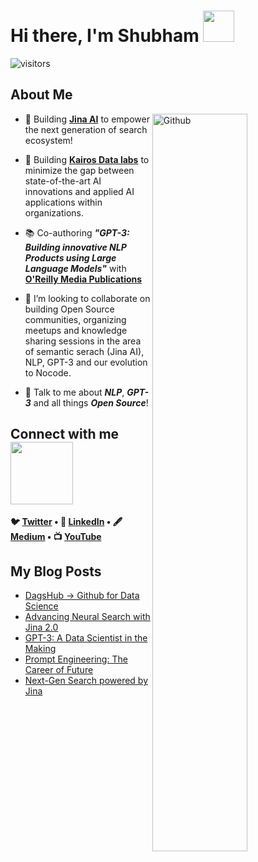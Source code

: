 <h1> Hi there, I'm Shubham <img src = "https://raw.githubusercontent.com/MartinHeinz/MartinHeinz/master/wave.gif" width = 50px> </h1>
<p align='center'>

![visitors](https://visitor-badge.glitch.me/badge?page_id=Shubhamsaboo.Shubhamsaboo)

<h2> About Me </h2>

<img width="55%" align="right" alt="Github" src="https://raw.githubusercontent.com/onimur/.github/master/.resources/git-header.svg" />


- 🚀 Building **[Jina AI](https://github.com/jina-ai/jina)** to empower the next generation of search ecosystem!

- 🔭 Building **[Kairos Data labs](https://www.linkedin.com/company/kairos-data-labs)** to minimize the gap between state-of-the-art AI innovations and applied AI applications within organizations.

- 📚 Co-authoring _**"GPT-3: Building innovative NLP Products using Large Language Models"**_ with **[O'Reilly Media Publications](https://www.oreilly.com)**

- 🌱 I’m looking to collaborate on building Open Source communities, organizing meetups and knowledge sharing sessions in the area of semantic serach (Jina AI), NLP, GPT-3 and our evolution to Nocode.

- 💬 Talk to me about **_NLP_**, **_GPT-3_** and all things **_Open Source_**! 


<h2> Connect with me <img src='https://raw.githubusercontent.com/ShahriarShafin/ShahriarShafin/main/Assets/handshake.gif' width="100px"> </h2>
<p align="center">
<strong>

🐦 [Twitter](http://www.twitter.com/Saboo_Shubham_) • 💼 [LinkedIn](https://www.linkedin.com/in/shubhamsaboo/) • 🖋️ [Medium](https://shubhamsaboo111.medium.com/) •  📺 [YouTube](https://www.youtube.com/channel/UCWRXc4CeXy5f0dQdJ2XWliw)

</strong>
</p>

<h2> My Blog Posts </h2>

<!-- BLOG-POST-LIST:START -->
- [DagsHub → Github for Data Science](https://pub.towardsai.net/dagshub-github-for-data-science-92e77adbc9a3?source=rss-5a7cdb63bae------2)
- [Advancing Neural Search with Jina 2.0](https://pub.towardsai.net/advancing-neural-search-with-jina-2-0-bb9c12c574c0?source=rss-5a7cdb63bae------2)
- [GPT-3: A Data Scientist in the Making](https://pub.towardsai.net/gpt-3-a-data-scientist-in-making-4e6fe4abe0c4?source=rss-5a7cdb63bae------2)
- [Prompt Engineering: The Career of Future](https://medium.com/nerd-for-tech/prompt-engineering-the-career-of-future-2fb93f90f117?source=rss-5a7cdb63bae------2)
- [Next-Gen Search powered by Jina](https://pub.towardsai.net/next-gen-search-powered-by-jina-dca6953ca068?source=rss-5a7cdb63bae------2)
<!-- BLOG-POST-LIST:END -->

